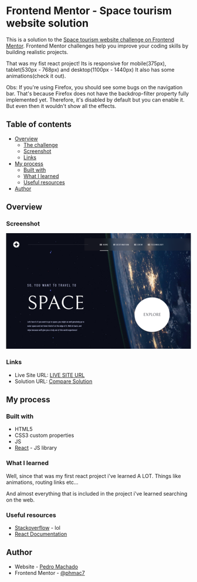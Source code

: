 # Frontend Mentor - Space tourism website solution

This is a solution to the [Space tourism website challenge on Frontend Mentor](https://www.frontendmentor.io/challenges/space-tourism-multipage-website-gRWj1URZ3). Frontend Mentor challenges help you improve your coding skills by building realistic projects. 

That was my fist react project!
Its is responsive for mobile(375px), tablet(530px - 768px) and desktop(1100px - 1440px)
It also has some animations(check it out).

Obs: If you're using Firefox, you should see some bugs on the navigation bar. That's because Firefox does not have the backdrop-filter property fully implemented yet. Therefore, it's disabled by default but you can enable it. But even then it wouldn't show all the effects.

## Table of contents

- [Overview](#overview)
  - [The challenge](#the-challenge)
  - [Screenshot](#screenshot)
  - [Links](#links)
- [My process](#my-process)
  - [Built with](#built-with)
  - [What I learned](#what-i-learned)
  - [Useful resources](#useful-resources)
- [Author](#author)


## Overview

### Screenshot

![](./src/assets/print.PNG)


### Links

- Live Site URL: [LIVE SITE URL](https://phmac7-space.netlify.app/)
- Solution URL: [Compare Solution](https://your-solution-url.com)

## My process

### Built with

- HTML5
- CSS3 custom properties
- JS
- [React](https://reactjs.org/) - JS library


### What I learned

Well, since that was my first react project i've learned A LOT.
Things like animations, routing links etc...

And almost everything that is included in the project i've learned searching on the web.


### Useful resources

- [Stackoverflow](https://stackoverflow.com/) - lol
- [React Documentation](https://reactjs.org/docs/getting-started.html)

## Author

- Website - [Pedro Machado](https://github.com/phmac7)
- Frontend Mentor - [@phmac7](https://www.frontendmentor.io/profile/phmac7)
